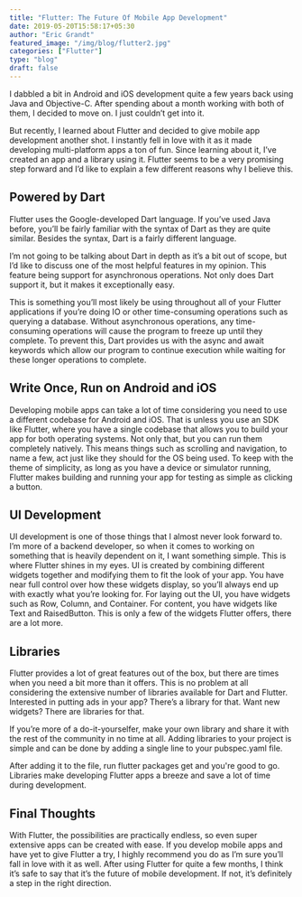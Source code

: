 ```yaml
---
title: "Flutter: The Future Of Mobile App Development"
date: 2019-05-20T15:58:17+05:30
author: "Eric Grandt"
featured_image: "/img/blog/flutter2.jpg"
categories: ["Flutter"]
type: "blog"
draft: false
---
```

<p>I dabbled a bit in Android and iOS development quite a few years back using Java and Objective-C. After spending about a month working with both of them, I decided to move on. I just couldn’t get into it.</p>	
<p>But recently, I learned about Flutter and decided to give mobile app development another shot. I instantly fell in love with it as it made developing multi-platform apps a ton of fun. Since learning about it, I’ve created an app and a library using it. Flutter seems to be a very promising step forward and I’d like to explain a few different reasons why I believe this.</p>
<h2>Powered by Dart</h2>
<p>Flutter uses the Google-developed Dart language. If you’ve used Java before, you’ll be fairly familiar with the syntax of Dart as they are quite similar. Besides the syntax, Dart is a fairly different language.</p>
<p>I’m not going to be talking about Dart in depth as it’s a bit out of scope, but I’d like to discuss one of the most helpful features in my opinion. This feature being support for asynchronous operations. Not only does Dart support it, but it makes it exceptionally easy.</p>
<p>This is something you’ll most likely be using throughout all of your Flutter applications if you’re doing IO or other time-consuming operations such as querying a database. Without asynchronous operations, any time-consuming operations will cause the program to freeze up until they complete. To prevent this, Dart provides us with the async and await keywords which allow our program to continue execution while waiting for these longer operations to complete.
</p>

<h2>Write Once, Run on Android and iOS</h2>
<p>Developing mobile apps can take a lot of time considering you need to use a different codebase for Android and iOS. That is unless you use an SDK like Flutter, where you have a single codebase that allows you to build your app for both operating systems. Not only that, but you can run them completely natively. This means things such as scrolling and navigation, to name a few, act just like they should for the OS being used.
To keep with the theme of simplicity, as long as you have a device or simulator running, Flutter makes building and running your app for testing as simple as clicking a button.</p>

<h2>UI Development</h2>
<p>UI development is one of those things that I almost never look forward to. I’m more of a backend developer, so when it comes to working on something that is heavily dependent on it, I want something simple. This is where Flutter shines in my eyes.
UI is created by combining different widgets together and modifying them to fit the look of your app. You have near full control over how these widgets display, so you’ll always end up with exactly what you’re looking for. For laying out the UI, you have widgets such as Row, Column, and Container. For content, you have widgets like Text and RaisedButton. This is only a few of the widgets Flutter offers, there are a lot more.</p>

<h2>Libraries</h2>
<p>Flutter provides a lot of great features out of the box, but there are times when you need a bit more than it offers. This is no problem at all considering the extensive number of libraries available for Dart and Flutter. Interested in putting ads in your app? There’s a library for that. Want new widgets? There are libraries for that.</p>	
<p>If you’re more of a do-it-yourselfer, make your own library and share it with the rest of the community in no time at all. Adding libraries to your project is simple and can be done by adding a single line to your pubspec.yaml file. </p>
<p>After adding it to the file, run flutter packages get and you're good to go. Libraries make developing Flutter apps a breeze and save a lot of time during development.</p>

<h2>Final Thoughts</h2>
<p>With Flutter, the possibilities are practically endless, so even super extensive apps can be created with ease. If you develop mobile apps and have yet to give Flutter a try, I highly recommend you do as I’m sure you’ll fall in love with it as well. After using Flutter for quite a few months, I think it’s safe to say that it’s the future of mobile development. If not, it’s definitely a step in the right direction.</p>